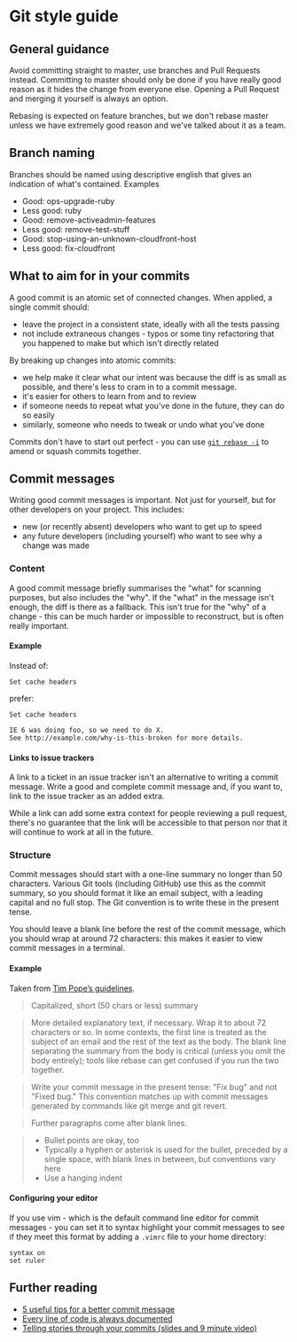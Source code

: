 # Git style guide

## General guidance

Avoid committing straight to master, use branches and Pull Requests instead.
Committing to master should only be done if you have really good reason as it
hides the change from everyone else. Opening a Pull Request and merging it
yourself is always an option.

Rebasing is expected on feature branches, but we don't rebase master unless we
have extremely good reason and we've talked about it as a team.

## Branch naming

Branches should be named using descriptive english that gives an indication of what's contained. Examples

- Good: ops-upgrade-ruby
- Less good: ruby
- Good: remove-activeadmin-features
- Less good: remove-test-stuff
- Good: stop-using-an-unknown-cloudfront-host
- Less good: fix-cloudfront

## What to aim for in your commits

A good commit is an atomic set of connected changes. When applied, a single commit should:

* leave the project in a consistent state, ideally with all the tests passing
* not include extraneous changes - typos or some tiny refactoring that you happened to make but which isn't directly related

By breaking up changes into atomic commits:

* we help make it clear what our intent was because the diff is as small as possible, and there's less to cram in to a commit message.
* it's easier for others to learn from and to review
* if someone needs to repeat what you've done in the future, they can do so easily
* similarly, someone who needs to tweak or undo what you've done

Commits don't have to start out perfect - you can use [`git rebase -i`](https://help.github.com/articles/using-git-rebase/) to amend or squash commits together.

## Commit messages

Writing good commit messages is important. Not just for yourself, but for other
developers on your project. This includes:

* new (or recently absent) developers who want to get up to speed
* any future developers (including yourself) who want to see why a change was
  made

### Content

A good commit message briefly summarises the "what" for scanning purposes, but
also includes the "why". If the "what" in the message isn't enough, the diff is
there as a fallback. This isn't true for the "why" of a change - this can be
much harder or impossible to reconstruct, but is often really important.

#### Example

Instead of:

```
Set cache headers
```

prefer:

```
Set cache headers

IE 6 was doing foo, so we need to do X.
See http://example.com/why-is-this-broken for more details.
```

#### Links to issue trackers

A link to a ticket in an issue tracker isn't an alternative to writing a commit
message. Write a good and complete commit message and, if you want to, link to
the issue tracker as an added extra.

While a link can add some extra context for people reviewing a pull request,
there's no guarantee that the link will be accessible to that person nor that it
will continue to work at all in the future.

### Structure

Commit messages should start with a one-line summary no longer than 50
characters. Various Git tools (including GitHub) use this as the commit
summary, so you should format it like an email subject, with a leading capital
and no full stop. The Git convention is to write these in the present tense.

You should leave a blank line before the rest of the commit message, which you
should wrap at around 72 characters: this makes it easier to view commit
messages in a terminal.


#### Example

Taken from [Tim Pope’s guidelines](http://tbaggery.com/2008/04/19/a-note-about-git-commit-messages.html).

> Capitalized, short (50 chars or less) summary

> More detailed explanatory text, if necessary.  Wrap it to about 72
characters or so.  In some contexts, the first line is treated as the
subject of an email and the rest of the text as the body.  The blank
line separating the summary from the body is critical (unless you omit
the body entirely); tools like rebase can get confused if you run the
two together.

> Write your commit message in the present tense: "Fix bug" and not "Fixed
bug."  This convention matches up with commit messages generated by
commands like git merge and git revert.

> Further paragraphs come after blank lines.

> - Bullet points are okay, too
> - Typically a hyphen or asterisk is used for the bullet, preceded by a
  single space, with blank lines in between, but conventions vary here
> - Use a hanging indent

#### Configuring your editor

If you use vim - which is the default command line editor for commit messages -
you can set it to syntax highlight your commit messages to see if they meet this
format by adding a `.vimrc` file to your home directory:

    syntax on
    set ruler

## Further reading

* [5 useful tips for a better commit message](http://robots.thoughtbot.com/5-useful-tips-for-a-better-commit-message)
* [Every line of code is always documented](http://mislav.net/2014/02/hidden-documentation/)
* [Telling stories through your commits (slides and 9 minute video)](https://vimeo.com/album/4045988/video/172882423)

